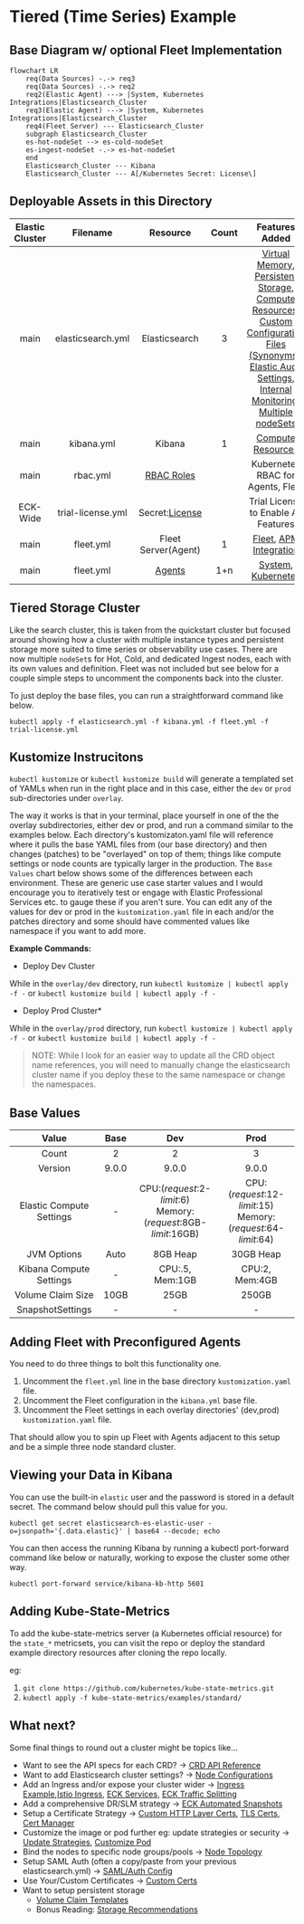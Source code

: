 # Tiered (Time Series) Example

## Base Diagram w/ optional Fleet Implementation

```mermaid
flowchart LR
	req(Data Sources) -.-> req3
	req(Data Sources) -.-> req2
	req2(Elastic Agent) ---> |System, Kubernetes Integrations|Elasticsearch_Cluster
	req3(Elastic Agent) ---> |System, Kubernetes Integrations|Elasticsearch_Cluster
	req4(Fleet Server) --- Elasticsearch_Cluster
	subgraph Elasticsearch_Cluster
	es-hot-nodeSet --> es-cold-nodeSet
	es-ingest-nodeSet -.-> es-hot-nodeSet
	end
	Elasticsearch_Cluster --- Kibana
	Elasticsearch_Cluster --- A[/Kubernetes Secret: License\]

```
## Deployable Assets in this Directory

| Elastic Cluster | Filename | Resource | Count |  Features Added |
| :-------------: |:-------------:| :-------------: | :-------------: | :-------------: |
|main|elasticsearch.yml|Elasticsearch|3|[Virtual Memory](https://www.elastic.co/guide/en/cloud-on-k8s/current/k8s-virtual-memory.html), [Persistent Storage](https://www.elastic.co/guide/en/cloud-on-k8s/current/k8s-volume-claim-templates.html), [Compute Resources](https://www.elastic.co/guide/en/cloud-on-k8s/current/k8s-managing-compute-resources.html), [Custom Configuration Files (Synonyms)](https://www.elastic.co/guide/en/cloud-on-k8s/current/k8s-bundles-plugins.html), [Elastic Audit Settings](https://www.elastic.co/guide/en/cloud-on-k8s/current/k8s_audit_logging.html), [Internal Monitoring](https://www.elastic.co/guide/en/cloud-on-k8s/current/k8s-stack-monitoring.html), [Multiple nodeSets](https://www.elastic.co/guide/en/cloud-on-k8s/current/k8s-orchestration.html#k8s-nodesets)|
|main|kibana.yml|Kibana|1|[Compute Resources](https://www.elastic.co/guide/en/cloud-on-k8s/current/k8s-kibana-advanced-configuration.html)|
|main|rbac.yml|[RBAC Roles](https://kubernetes.io/docs/reference/access-authn-authz/rbac/)||Kubernetes RBAC for Agents, Fleet|
|ECK-Wide|trial-license.yml|Secret:[License](https://www.elastic.co/guide/en/cloud-on-k8s/current/k8s-licensing.html)||Trial License to Enable All Features|
|main|fleet.yml|Fleet Server(Agent)|1|[Fleet](https://www.elastic.co/guide/en/cloud-on-k8s/current/k8s-elastic-agent-fleet.html), [APM Integration](https://www.elastic.co/guide/en/apm/guide/current/upgrade-to-apm-integration.html) |
|main|fleet.yml|[Agents](https://www.elastic.co/guide/en/cloud-on-k8s/current/k8s-elastic-agent-fleet-configuration-examples.html)|1+n|[System](https://docs.elastic.co/en/integrations/system), [Kubernetes](https://docs.elastic.co/integrations/kubernetes)|

## Tiered Storage Cluster

Like the search cluster, this is taken from the quickstart cluster but focused around showing how a cluster with multiple instance types and persistent storage more suited to time series or observability use cases.  There are now multiple `nodeSet`s for Hot, Cold, and dedicated Ingest nodes, each with its own values and definition.  Fleet was not included but see below for a couple simple steps to uncomment the components back into the cluster.

To just deploy the base files, you can run a straightforward command like below. 

`kubectl apply -f elasticsearch.yml -f kibana.yml -f fleet.yml -f trial-license.yml`

## Kustomize Instrucitons

`kubectl kustomize` or `kubectl kustomize build` will generate a templated set of YAMLs when run in the right place and in this case, either the `dev` or `prod` sub-directories under `overlay`.

The way it works is that in your terminal, place yourself in one of the the overlay subdirectories, either dev or prod, and run a command similar to the examples below.  Each directory's kustomizaton.yaml file will reference where it pulls the base YAML files from (our base directory) and then changes (patches) to be "overlayed" on top of them; things like compute settings or node counts are typically larger in the production.  The `Base Values` chart below shows some of the differences between each environment. These are generic use case starter values and I would encourage you to iteratively test or engage with Elastic Professional Services etc. to gauge these if you aren't sure.  You can edit any of the values for dev or prod in the `kustomization.yaml` file in each and/or the patches directory and some should have commented values like namespace if you want to add more.  

**Example Commands:**

- Deploy Dev Cluster

While in the `overlay/dev` directory, run `kubectl kustomize | kubectl apply -f -` or `kubectl kustomize build | kubectl apply -f -`

- Deploy Prod Cluster*

While in the `overlay/prod` directory, run `kubectl kustomize | kubectl apply -f -` or `kubectl kustomize build | kubectl apply -f -`

>NOTE: While I look for an easier way to update all the CRD object name references, you will need to manually change the elasticsearch cluster name if you deploy these to the same namespace or change the namespaces. 

## Base Values

| Value | Base | Dev | Prod |
| :-------------: | :-------------: | :-------------: |:-------------: |
|Count|2|2|3|
|Version|9.0.0|9.0.0|9.0.0|
|Elastic Compute Settings|-|CPU:(*request*:2-*limit*:6)<br>Memory:(*request*:8GB-*limit*:16GB)|CPU:(*request*:12-*limit*:15)<br>Memory:(*request*:64-*limit*:64)|
|JVM Options|Auto|8GB Heap|30GB Heap|
|Kibana Compute Settings|-|CPU:.5, Mem:1GB|CPU:2, Mem:4GB|
|Volume Claim Size|10GB|25GB|250GB|
|SnapshotSettings|-|-|-|

## Adding Fleet with Preconfigured Agents

You need to do three things to bolt this functionality one. 
1) Uncomment the `fleet.yml` line in the base directory `kustomization.yaml` file.
2) Uncomment the Fleet configuration in the `kibana.yml` base file.
3) Uncomment the Fleet settings in each overlay directories' (dev,prod) `kustomization.yaml` file.

That should allow you to spin up Fleet with Agents adjacent to this setup and be a simple three node standard cluster.

## Viewing your Data in Kibana

You can use the built-in `elastic` user and the password is stored in a default secret. The command below should pull this value for you. 

`kubectl get secret elasticsearch-es-elastic-user -o=jsonpath='{.data.elastic}' | base64 --decode; echo`

You can then access the running Kibana by running a kubectl port-forward command like below or naturally, working to expose the cluster some other way.

`kubectl port-forward service/kibana-kb-http 5601`

## Adding Kube-State-Metrics

To add the kube-state-metrics server (a Kubernetes official resource) for the `state_*` metricsets, you can visit the repo or deploy the standard example directory resources after cloning the repo locally.

eg:
1. `git clone https://github.com/kubernetes/kube-state-metrics.git`
2. `kubectl apply -f kube-state-metrics/examples/standard/`


## What next?

Some final things to round out a cluster might be topics like...


- Want to see the API specs for each CRD? -> [CRD API Reference](https://www.elastic.co/guide/en/cloud-on-k8s/current/k8s-api-reference.html)
- Want to add Elasticsearch cluster settings? -> [Node Configurations](https://www.elastic.co/guide/en/cloud-on-k8s/current/k8s-node-configuration.html)
- Add an Ingress and/or expose your cluster wider -> [Ingress Example](https://github.com/elastic/cloud-on-k8s/tree/main/config/recipes/traefik),[Istio Ingress](https://github.com/elastic/cloud-on-k8s/tree/main/config/recipes/istio-gateway), [ECK Services](https://www.elastic.co/guide/en/cloud-on-k8s/current/k8s-services.html), [ECK Traffic Splitting](https://www.elastic.co/guide/en/cloud-on-k8s/current/k8s-traffic-splitting.html)
- Add a comprehensive DR/SLM strategy -> [ECK Automated Snapshots](https://www.elastic.co/guide/en/cloud-on-k8s/current/k8s-snapshots.html)
- Setup a Certificate Strategy -> [Custom HTTP Layer Certs](https://www.elastic.co/guide/en/cloud-on-k8s/current/k8s-custom-http-certificate.html), [TLS Certs](https://www.elastic.co/guide/en/cloud-on-k8s/current/k8s-tls-certificates.html), [Cert Manager]()
- Customize the image or pod further eg: update strategies or security -> [Update Strategies](https://www.elastic.co/guide/en/cloud-on-k8s/current/k8s-update-strategy.html), [Customize Pod](https://www.elastic.co/guide/en/cloud-on-k8s/current/k8s-customize-pods.html)
- Bind the nodes to specific node groups/pools -> [Node Topology](https://www.elastic.co/guide/en/cloud-on-k8s/current/k8s-advanced-node-scheduling.html)
- Setup SAML Auth (often a copy/paste from your previous elasticsearch.yml) -> [SAML/Auth Config](https://www.elastic.co/guide/en/cloud-on-k8s/current/k8s-saml-authentication.html)
- Use Your/Custom Certificates -> [Custom Certs](https://www.elastic.co/guide/en/cloud-on-k8s/current/k8s-custom-http-certificate.html)
- Want to setup persistent storage
	+ [Volume Claim Templates](https://www.elastic.co/guide/en/cloud-on-k8s/current/k8s-volume-claim-templates.html)
	+ Bonus Reading: [Storage Recommendations](https://www.elastic.co/guide/en/cloud-on-k8s/current/k8s-storage-recommendations.html) 
